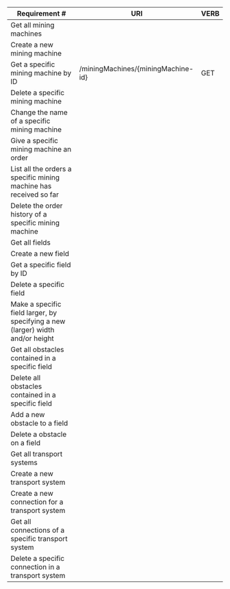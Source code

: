 |Requirement # | URI | VERB |
|---|---|---|
| Get all mining machines                                                                      | | |
| Create a new mining machine                                                                  | | |
| Get a specific mining machine by ID                                                          | /miningMachines/{miningMachine-id} | GET |
| Delete a specific mining machine                                                             | | |
| Change the name of a specific mining machine                                                 | | |
| Give a specific mining machine an order                                         | | |
| List all the orders a specific mining machine has received so far                        | | |
| Delete the order history of a specific mining machine                                    | | |
| Get all fields                                                                 | | |
| Create a new field                                                             | | |
| Get a specific field by ID                                                     | | |
| Delete a specific field                                                        | | |
| Make a specific field larger, by specifying a new (larger) width and/or height | | |
| Get all obstacles contained in a specific field                                  | | |
| Delete all obstacles contained in a specific field                               | | |
| Add a new obstacle to a field                                                    | | |
| Delete a obstacle on a field                                                     | | |
| Get all transport systems                                                            | | |
| Create a new transport system                                                        | | |
| Create a new connection for a transport system                                       | | |
| Get all connections of a specific transport system                                   | | |
| Delete a specific connection in a transport system                                   | | |